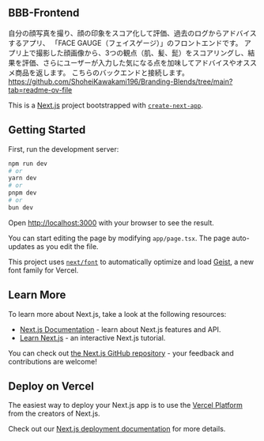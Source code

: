 ## BBB-Frontend

自分の顔写真を撮り、顔の印象をスコア化して評価、過去のログからアドバイスするアプリ、
「FACE GAUGE（フェイスゲージ）」のフロントエンドです。
アプリ上で撮影した顔画像から、3つの観点（肌、髪、髭）をスコアリングし、結果を評価、さらにユーザーが入力した気になる点を加味してアドバイスやオススメ商品を返します。
こちらのバックエンドと接続します。
https://github.com/ShoheiKawakami196/Branding-Blends/tree/main?tab=readme-ov-file









This is a [Next.js](https://nextjs.org) project bootstrapped with [`create-next-app`](https://nextjs.org/docs/app/api-reference/cli/create-next-app).

## Getting Started

First, run the development server:

```bash
npm run dev
# or
yarn dev
# or
pnpm dev
# or
bun dev
```

Open [http://localhost:3000](http://localhost:3000) with your browser to see the result.

You can start editing the page by modifying `app/page.tsx`. The page auto-updates as you edit the file.

This project uses [`next/font`](https://nextjs.org/docs/app/building-your-application/optimizing/fonts) to automatically optimize and load [Geist](https://vercel.com/font), a new font family for Vercel.

## Learn More

To learn more about Next.js, take a look at the following resources:

- [Next.js Documentation](https://nextjs.org/docs) - learn about Next.js features and API.
- [Learn Next.js](https://nextjs.org/learn) - an interactive Next.js tutorial.

You can check out [the Next.js GitHub repository](https://github.com/vercel/next.js) - your feedback and contributions are welcome!

## Deploy on Vercel

The easiest way to deploy your Next.js app is to use the [Vercel Platform](https://vercel.com/new?utm_medium=default-template&filter=next.js&utm_source=create-next-app&utm_campaign=create-next-app-readme) from the creators of Next.js.

Check out our [Next.js deployment documentation](https://nextjs.org/docs/app/building-your-application/deploying) for more details.
